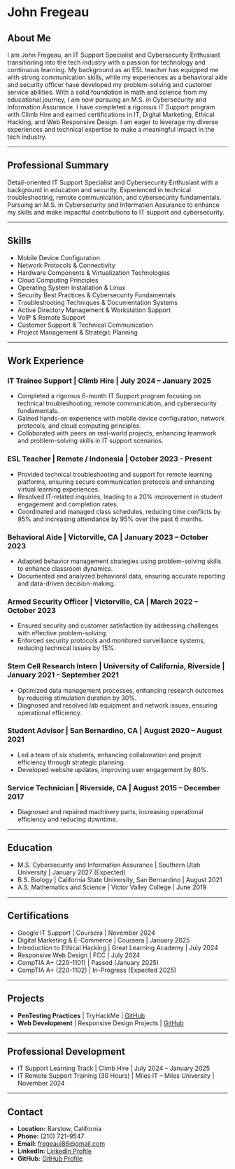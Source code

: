 # John Fregeau

## About Me

I am John Fregeau, an IT Support Specialist and Cybersecurity Enthusiast transitioning into the tech industry with a passion for technology and continuous learning. My background as an ESL teacher has equipped me with strong communication skills, while my experiences as a behavioral aide and security officer have developed my problem-solving and customer service abilities. With a solid foundation in math and science from my educational journey, I am now pursuing an M.S. in Cybersecurity and Information Assurance. I have completed a rigorous IT Support program with Climb Hire and earned certifications in IT, Digital Marketing, Ethical Hacking, and Web Responsive Design. I am eager to leverage my diverse experiences and technical expertise to make a meaningful impact in the tech industry.

---

## Professional Summary

Detail-oriented IT Support Specialist and Cybersecurity Enthusiast with a background in education and security. Experienced in technical troubleshooting, remote communication, and cybersecurity fundamentals. Pursuing an M.S. in Cybersecurity and Information Assurance to enhance my skills and make impactful contributions to IT support and cybersecurity.

---

## Skills
- Mobile Device Configuration
- Network Protocols & Connectivity
- Hardware Components & Virtualization Technologies
- Cloud Computing Principles
- Operating System Installation & Linux
- Security Best Practices & Cybersecurity Fundamentals
- Troubleshooting Techniques & Documentation Systems
- Active Directory Management & Workstation Support
- VoIP & Remote Support
- Customer Support & Technical Communication
- Project Management & Strategic Planning

---

## Work Experience

### IT Trainee Support | Climb Hire | July 2024 – January 2025
- Completed a rigorous 6-month IT Support program focusing on technical troubleshooting, remote communication, and cybersecurity fundamentals.
- Gained hands-on experience with mobile device configuration, network protocols, and cloud computing principles.
- Collaborated with peers on real-world projects, enhancing teamwork and problem-solving skills in IT support scenarios.

### ESL Teacher | Remote / Indonesia | October 2023 - Present
- Provided technical troubleshooting and support for remote learning platforms, ensuring secure communication protocols and enhancing virtual learning experiences.
- Resolved IT-related inquiries, leading to a 20% improvement in student engagement and completion rates.
- Coordinated and managed class schedules, reducing time conflicts by 95% and increasing attendance by 95% over the past 6 months.

### Behavioral Aide | Victorville, CA | January 2023 – October 2023
- Adapted behavior management strategies using problem-solving skills to enhance classroom dynamics.
- Documented and analyzed behavioral data, ensuring accurate reporting and data-driven decision-making.

### Armed Security Officer | Victorville, CA | March 2022 – October 2023
- Ensured security and customer satisfaction by addressing challenges with effective problem-solving.
- Enforced security protocols and monitored surveillance systems, reducing technical issues by 15%.

### Stem Cell Research Intern | University of California, Riverside | January 2021 – September 2021
- Optimized data management processes, enhancing research outcomes by reducing stimulation duration by 30%.
- Diagnosed and resolved lab equipment and network issues, ensuring operational efficiency.

### Student Advisor | San Bernardino, CA | August 2020 – August 2021
- Led a team of six students, enhancing collaboration and project efficiency through strategic planning.
- Developed website updates, improving user engagement by 80%.

### Service Technician | Riverside, CA | August 2015 – December 2017
- Diagnosed and repaired machinery parts, increasing operational efficiency and reducing downtime.

---

## Education
- M.S. Cybersecurity and Information Assurance | Southern Utah University | January 2027 (Expected)
- B.S. Biology | California State University, San Bernardino | August 2021
- A.S. Mathematics and Science | Victor Valley College | June 2019

---

## Certifications
- Google IT Support | Coursera | November 2024
- Digital Marketing & E-Commerce | Coursera | January 2025
- Introduction to Ethical Hacking | Great Learning Academy | July 2024
- Responsive Web Design | FCC | July 2024
- CompTIA A+ (220-1101) | Passed (January 2025)
- CompTIA A+ (220-1102) | In-Progress (Expected 2025)

---

## Projects
- **PenTesting Practices** | TryHackMe | [GitHub](https://github.com/Fregeauj86)
- **Web Development** | Responsive Design Projects | [GitHub](https://github.com/Fregeauj86)

---

## Professional Development
- IT Support Learning Track | Climb Hire | July 2024 – January 2025
- IT Remote Support Training (30 Hours) | Miles IT – Miles University | November 2024

---

## Contact
- **Location:** Barstow, California
- **Phone:** (210) 721-9547
- **Email:** [fregeauj86@gmail.com](mailto:fregeauj86@gmail.com)
- **LinkedIn:** [LinkedIn Profile](https://www.linkedin.com/in/john-fregeau)
- **GitHub:** [GitHub Profile](https://github.com/Fregeauj86)
